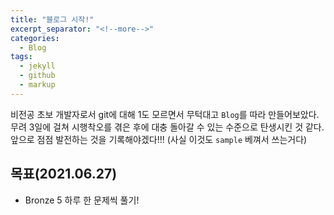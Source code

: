 ```yaml
---
title: "블로그 시작!"
excerpt_separator: "<!--more-->"
categories:
  - Blog
tags:
  - jekyll
  - github
  - markup
---
```


비전공 초보 개발자로서 git에 대해 1도 모르면서 무턱대고 `Blog`를 따라 만들어보았다. 
무려 3일에 걸쳐 시행착오를 겪은 후에 대충 돌아갈 수 있는 수준으로 탄생시킨 것 같다.
앞으로 점점 발전하는 것을 기록해야겠다!!! 
(사실 이것도 `sample` 베껴서 쓰는거다)   



## 목표(2021.06.27)

  * Bronze 5 하루 한 문제씩 풀기!
